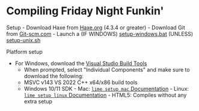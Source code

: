 
# Compiling Friday Night Funkin'

Setup
    - Download Haxe from [Haxe.org](https://haxe.org) (4.3.4 or greater)
    - Download Git from [Git-scm.com](https://git-scm.com/downloads)
    - Launch a (IF WINDOWS) [setup-windows.bat](setup-windows.bat) (UNLESS) [setup-unix.sh](setup-unix.sh) 

Platform setup
   - For Windows, download the [Visual Studio Build Tools](https://aka.ms/vs/17/release/vs_BuildTools.exe)
        - When prompted, select "Individual Components" and make sure to download the following:
        - MSVC v143 VS 2022 C++ x64/x86 build tools
        - Windows 10/11 SDK
    - Mac: [`lime setup mac` Documentation](https://lime.openfl.org/docs/advanced-setup/macos/)
    - Linux: [`lime setup linux` Documentation](https://lime.openfl.org/docs/advanced-setup/linux/)
    - HTML5: Compiles without any extra setup